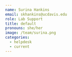 ```yaml
---
name: Surina Hankins
email: skhankins@ucdavis.edu
role: Lab Support
title: default
pronouns: she/her
image: /team/surina.png
categories:
  - helpdesk
  - current
---
```

